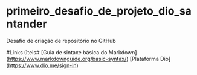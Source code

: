 # primeiro_desafio_de_projeto_dio_santander
Desafio de criação de repositório no GitHub

#Links úteis#
[Guia de sintaxe básica do Markdown] (https://www.markdownguide.org/basic-syntax/)
[Plataforma Dio] (https://www.dio.me/sign-in)
